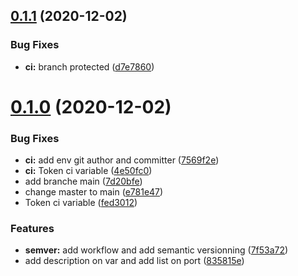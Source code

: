 ## [0.1.1](https://github.com/tf-openstack-modules/terraform-openstack-instances/compare/v0.1.0...v0.1.1) (2020-12-02)


### Bug Fixes

* **ci:** branch protected ([d7e7860](https://github.com/tf-openstack-modules/terraform-openstack-instances/commit/d7e7860c8338e0d5d064158e5ce5a83fbacb6e7c))

# [0.1.0](https://github.com/tf-openstack-modules/terraform-openstack-instances/compare/v0.0.1...v0.1.0) (2020-12-02)


### Bug Fixes

* **ci:** add env git author and committer ([7569f2e](https://github.com/tf-openstack-modules/terraform-openstack-instances/commit/7569f2eaf8369476034456d725939183353aba00))
* **ci:** Token ci variable ([4e50fc0](https://github.com/tf-openstack-modules/terraform-openstack-instances/commit/4e50fc09e4e8098edbd1f6b7839572da82f95c15))
* add branche main ([7d20bfe](https://github.com/tf-openstack-modules/terraform-openstack-instances/commit/7d20bfee96ca0a3ab9cbb38ae5296117f9a28941))
* change master to main ([e781e47](https://github.com/tf-openstack-modules/terraform-openstack-instances/commit/e781e47d174429a0aac0a0f61e989978c437f6ef))
* Token ci variable ([fed3012](https://github.com/tf-openstack-modules/terraform-openstack-instances/commit/fed30120a1c502895bad9acebee93ca16ddcc66d))


### Features

* **semver:** add workflow and add semantic versionning ([7f53a72](https://github.com/tf-openstack-modules/terraform-openstack-instances/commit/7f53a72ec768417795577a3322a4bf0746d69730))
* add description on var and add list on port ([835815e](https://github.com/tf-openstack-modules/terraform-openstack-instances/commit/835815efa24f2757c86b7cd203e3adb6be7923c2))
